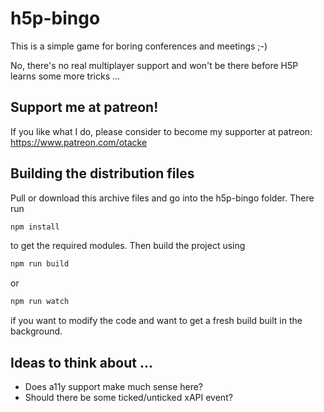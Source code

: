 # h5p-bingo
This is a simple game for boring conferences and meetings ;-)

No, there's no real multiplayer support and won't be there before H5P learns
some more tricks ...

## Support me at patreon!
If you like what I do, please consider to become my supporter at patreon: https://www.patreon.com/otacke

## Building the distribution files
Pull or download this archive files and go into the h5p-bingo folder. There run

```bash
npm install
```

to get the required modules. Then build the project using

```bash
npm run build
```

or 

```bash
npm run watch
```

if you want to modify the code and want to get a fresh build built in the background.

## Ideas to think about ...
- Does a11y support make much sense here?
- Should there be some ticked/unticked xAPI event?
